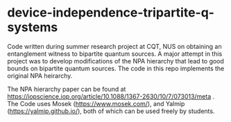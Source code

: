 # device-independence-tripartite-q-systems
Code written during summer research project at CQT, NUS on obtaining an entanglement witness to bipartite quantum sources. A major attempt in this project was to develop modifications of the NPA hierarchy that lead to good bounds on bipartite quantum sources. The code in this repo implements the original NPA heirarchy.

The NPA hierarchy paper can be found at https://iopscience.iop.org/article/10.1088/1367-2630/10/7/073013/meta .
The Code uses Mosek (https://www.mosek.com/), and Yalmip (https://yalmip.github.io/), both of which can be used freely by students. 





